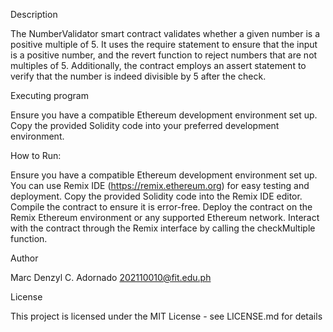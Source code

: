 Description

The NumberValidator smart contract validates whether a given number is a positive multiple of 5. It uses the require statement to ensure that the input is a positive number, and the revert function to reject numbers that are not multiples of 5. Additionally, the contract employs an assert statement to verify that the number is indeed divisible by 5 after the check.

Executing program

Ensure you have a compatible Ethereum development environment set up. Copy the provided Solidity code into your preferred development environment.

How to Run:

Ensure you have a compatible Ethereum development environment set up. You can use Remix IDE (https://remix.ethereum.org) for easy testing and deployment.
Copy the provided Solidity code into the Remix IDE editor.
Compile the contract to ensure it is error-free.
Deploy the contract on the Remix Ethereum environment or any supported Ethereum network.
Interact with the contract through the Remix interface by calling the checkMultiple function.

Author

Marc Denzyl C. Adornado
202110010@fit.edu.ph

License

This project is licensed under the MIT License - see LICENSE.md for details
